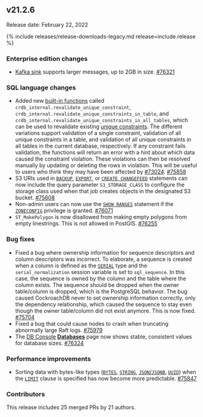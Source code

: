 ## v21.2.6

Release date: February 22, 2022

{% include releases/release-downloads-legacy.md release=include.release %}

<h3 id="v21-2-6-enterprise-edition-changes">Enterprise edition changes</h3>

- [Kafka sink](https://www.cockroachlabs.com/docs/v21.2/changefeed-sinks#kafka) supports larger messages, up to 2GB in size. [#76321][#76321]

<h3 id="v21-2-6-sql-language-changes">SQL language changes</h3>

- Added new [built-in functions](https://www.cockroachlabs.com/docs/v21.2/functions-and-operators#built-in-functions) called `crdb_internal.revalidate_unique_constraint`, `crdb_internal.revalidate_unique_constraints_in_table`, and `crdb_internal.revalidate_unique_constraints_in_all_tables`, which can be used to revalidate existing [unique constraints](https://www.cockroachlabs.com/docs/v21.2/unique). The different variations support validation of a single constraint, validation of all unique constraints in a table, and validation of all unique constraints in all tables in the current database, respectively. If any constraint fails validation, the functions will return an error with a hint about which data caused the constraint violation. These violations can then be resolved manually by updating or deleting the rows in violation. This will be useful to users who think they may have been affected by [#73024][#73024]. [#75858][#75858]
- S3 URIs used in [`BACKUP`](https://www.cockroachlabs.com/docs/v21.2/backup), [`EXPORT`](https://www.cockroachlabs.com/docs/v21.2/export), or [`CREATE CHANGEFEED`](https://www.cockroachlabs.com/docs/v21.2/create-changefeed) statements can now include the query parameter `S3_STORAGE_CLASS` to configure the storage class used when that job creates objects in the designated S3 bucket. [#75608][#75608]
- Non-admin users can now use the [`SHOW RANGES`](https://www.cockroachlabs.com/docs/v21.2/show-ranges) statement if the [`ZONECONFIG`](https://www.cockroachlabs.com/docs/v21.2/grant#supported-privileges) privilege is granted. [#76071][#76071]
- `ST_MakePolygon` is now disallowed from making empty polygons from empty linestrings. This is not allowed in PostGIS. [#76255][#76255]

<h3 id="v21-2-6-bug-fixes">Bug fixes</h3>

- Fixed a bug where ownership information for sequence descriptors and column descriptors was incorrect. To elaborate, a sequence is created when a column is defined as the [`SERIAL`](https://www.cockroachlabs.com/docs/v21.2/serial) type and the `serial_normalization` session variable is set to `sql_sequence`. In this case, the sequence is owned by the column and the table where the column exists. The sequence should be dropped when the owner table/column is dropped, which is the PostgreSQL behavior. The bug caused CockroachDB never to set ownership information correctly, only the dependency relationship, which caused the sequence to stay even though the owner table/column did not exist anymore. This is now fixed. [#75704][#75704]
- Fixed a bug that could cause nodes to crash when truncating abnormally large Raft logs. [#75979][#75979]
- The [DB Console](https://www.cockroachlabs.com/docs/v21.2/ui-overview) [**Databases**](https://www.cockroachlabs.com/docs/v21.2/ui-databases-page) page now shows stable, consistent values for database sizes. [#76324][#76324]

<h3 id="v21-2-6-performance-improvements">Performance improvements</h3>

- Sorting data with bytes-like types ([`BYTES`](https://www.cockroachlabs.com/docs/v21.2/bytes), [`STRING`](https://www.cockroachlabs.com/docs/v21.2/string), [`JSON`/`JSONB`](https://www.cockroachlabs.com/docs/v21.2/jsonb), [`UUID`](https://www.cockroachlabs.com/docs/v21.2/uuid)) when the [`LIMIT`](https://www.cockroachlabs.com/docs/v21.2/limit-offset) clause is specified has now become more predictable. [#75847][#75847]

<h3 id="v21-2-6-contributors">Contributors</h3>

This release includes 25 merged PRs by 21 authors.

[#75608]: https://github.com/cockroachdb/cockroach/pull/75608
[#73024]: https://github.com/cockroachdb/cockroach/issues/73024
[#75704]: https://github.com/cockroachdb/cockroach/pull/75704
[#75847]: https://github.com/cockroachdb/cockroach/pull/75847
[#75858]: https://github.com/cockroachdb/cockroach/pull/75858
[#75893]: https://github.com/cockroachdb/cockroach/pull/75893
[#75979]: https://github.com/cockroachdb/cockroach/pull/75979
[#76071]: https://github.com/cockroachdb/cockroach/pull/76071
[#76250]: https://github.com/cockroachdb/cockroach/pull/76250
[#76255]: https://github.com/cockroachdb/cockroach/pull/76255
[#76321]: https://github.com/cockroachdb/cockroach/pull/76321
[#76324]: https://github.com/cockroachdb/cockroach/pull/76324
